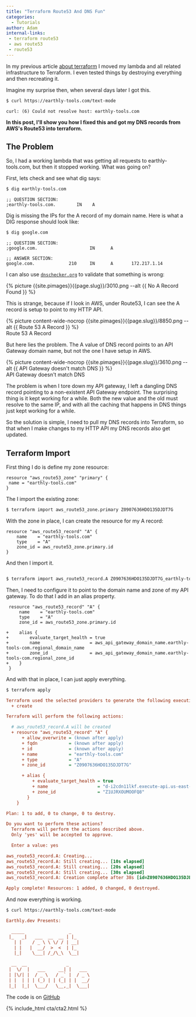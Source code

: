 ```yaml
---
title: "Terraform Route53 And DNS Fun"
categories:
  - Tutorials
author: Adam
internal-links:
 - terraform route53
 - aws route53
 - route53
---
```

In my previous article [about terraform](/blog/terraform-lambda/) I moved my lambda and all related infrastructure to Terraform. I even tested things by destroying everything and then recreating it.

Imagine my surprise then, when several days later I got this.

~~~{.bash caption=">_"}
$ curl https://earthly-tools.com/text-mode
~~~

~~~{.merge-code}
curl: (6) Could not resolve host: earthly-tools.com
~~~

**In this post, I'll show you how I fixed this and got my DNS records from AWS's Route53 into terraform.**

## The Problem

So, I had a working lambda that was getting all requests to earthly-tools.com, but then it stopped working. What was going on?

First, lets check and see what dig says:

~~~{.bash caption=">_"}
$ dig earthly-tools.com
~~~

~~~{.merge-code}
;; QUESTION SECTION:
;earthly-tools.com.        IN    A

~~~

Dig is missing the IPs for the A record of my domain name. Here is what a DIG response should look like:

~~~{.bash caption=">_"}
$ dig google.com 
~~~

~~~{.merge-code}
;; QUESTION SECTION:
;google.com.                    IN      A

;; ANSWER SECTION:
google.com.             210     IN      A       172.217.1.14
~~~

I can also use [`dnschecker.org`](https://dnschecker.org/) to validate that something is wrong:

{% picture {{site.pimages}}{{page.slug}}/3010.png --alt {{ No A Record Found }} %}

This is strange, because if I look in AWS, under Route53, I can see the A record is setup to point to my HTTP API.

<div class="wide">
{% picture content-wide-nocrop {{site.pimages}}{{page.slug}}/8850.png --alt {{ Route 53 A Record }} %}
<figcaption>Route 53 A Record</figcaption>
</div>

But here lies the problem. The A value of DNS record points to an API Gateway domain name, but not the one I have setup in AWS.

<div class="wide">
{% picture content-wide-nocrop {{site.pimages}}{{page.slug}}/3610.png --alt {{ API Gateway doesn't match DNS }} %}
<figcaption>API Gateway doesn't match DNS</figcaption>
</div>

The problem is when I tore down my API gateway, I left a dangling DNS record pointing to a non-existent API Gateway endpoint. The surprising thing is it kept working for a while. Both the new value and the old must resolve to the same IP, and with all the caching that happens in DNS things just kept working for a while.

So the solution is simple, I need to pull my DNS records into Terraform, so that when I make changes to my HTTP API my DNS records also get updated.

## Terraform Import

First thing I do is define my zone resource:

~~~{.groovy}
resource "aws_route53_zone" "primary" {
 name = "earthly-tools.com" 
}
~~~

The I import the existing zone:

~~~{.bash caption=">_"}
$ terraform import aws_route53_zone.primary Z0907636HDO135DJDT7G
~~~

With the zone in place, I can create the resource for my A record:

~~~{.groovy}
resource "aws_route53_record" "A" {
    name    = "earthly-tools.com"
    type    = "A"
    zone_id = aws_route53_zone.primary.id
}
~~~

And then I import it.

~~~{.bash caption=">_"}

$ terraform import aws_route53_record.A Z0907636HDO135DJDT7G_earthly-tools.com_A
~~~

Then, I need to configure it to point to the domain name and zone of my API gateway. To do that I add in an alias property.

~~~{.diff}
 resource "aws_route53_record" "A" {
     name    = "earthly-tools.com"
     type    = "A"
     zone_id = aws_route53_zone.primary.id
 
+    alias {
+        evaluate_target_health = true
+        name                   = aws_api_gateway_domain_name.earthly-tools-com.regional_domain_name
+        zone_id                = aws_api_gateway_domain_name.earthly-tools-com.regional_zone_id
+    }
 }
~~~

And with that in place, I can just apply everything.

~~~{.bash caption=">_"}
$ terraform apply

~~~

~~~{.ini .merge-code caption=""}
Terraform used the selected providers to generate the following execution plan. Resource actions are indicated with the following symbols:
  + create

Terraform will perform the following actions:

  # aws_route53_record.A will be created
  + resource "aws_route53_record" "A" {
      + allow_overwrite = (known after apply)
      + fqdn            = (known after apply)
      + id              = (known after apply)
      + name            = "earthly-tools.com"
      + type            = "A"
      + zone_id         = "Z0907636HDO135DJDT7G"

      + alias {
          + evaluate_target_health = true
          + name                   = "d-i2cdn11lkf.execute-api.us-east-1.amazonaws.com"
          + zone_id                = "Z1UJRXOUMOOFQ8"
        }
    }

Plan: 1 to add, 0 to change, 0 to destroy.

Do you want to perform these actions?
  Terraform will perform the actions described above.
  Only 'yes' will be accepted to approve.

  Enter a value: yes

aws_route53_record.A: Creating...
aws_route53_record.A: Still creating... [10s elapsed]
aws_route53_record.A: Still creating... [20s elapsed]
aws_route53_record.A: Still creating... [30s elapsed]
aws_route53_record.A: Creation complete after 38s [id=Z0907636HDO135DJDT7G_earthly-tools.com_A]

Apply complete! Resources: 1 added, 0 changed, 0 destroyed.
~~~

And now everything is working.

~~~{.bash caption=">_"}
$ curl https://earthly-tools.com/text-mode

~~~

~~~{.ini .merge-code caption=""}
Earthly.dev Presents:                                                                                              

  _____                 _       
 |_   _|   ___  __  __ | |_     
   | |    / _ \ \ \/ / | __|    
   | |   |  __/  >  <  | |_     
   |_|    \___| /_/\_\  \__|    
                                
  __  __               _        
 |  \/  |   ___     __| |   ___ 
 | |\/| |  / _ \   / _` |  / _ \
 | |  | | | (_) | | (_| | |  __/
 |_|  |_|  \___/   \__,_|  \___|
~~~

The code is on [GitHub](https://github.com/adamgordonbell/cloudservices/commit/e213af302cf6372aca4c099419bc6d2a0896ae7a)

{% include_html cta/cta2.html %}
